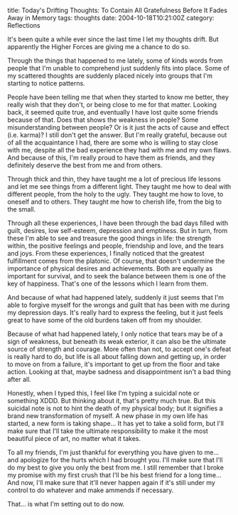 title: Today's Drifting Thoughts: To Contain All Gratefulness Before It Fades Away in Memory
tags: thoughts
date: 2004-10-18T10:21:00Z
category: Reflections

It's been quite a while ever since the last time I let my thoughts drift. But apparently the Higher Forces are giving me a chance to do so.

Through the things that happened to me lately, some of kinds words from people that I'm unable to comprehend just suddenly fits into place. Some of my scattered thoughts are suddenly placed nicely into groups that I'm starting to notice patterns.

People have been telling me that when they started to know me better, they really wish that they don't, or being close to me for that matter. Looking back, it seemed quite true, and eventually I have lost quite some friends because of that. Does that shows the weakness in people? Some misunderstanding between people? Or is it just the acts of cause and effect (i.e. karma)? I still don't get the answer. But I'm really grateful, because out of all the acquaintance I had, there are some who is willing to stay close with me, despite all the bad experience they had with me and my own flaws. And because of this, I'm really proud to have them as friends, and they definitely deserve the best from me and from others.

Through thick and thin, they have taught me a lot of precious life lessons and let me see things from a different light. They taught me how to deal with different people, from the holy to the ugly. They taught me how to love, to oneself and to others. They taught me how to cherish life, from the big to the small.

Through all these experiences, I have been through the bad days filled with guilt, desires, low self-esteem, depression and emptiness. But in turn, from these I'm able to see and treasure the good things in life: the strength within, the positive feelings and people, friendship and love, and the tears and joys. From these experiences, I finally noticed that the greatest fulfillment comes from the platonic. Of course, that doesn't undermine the importance of physical desires and achievements. Both are equally as important for survival, and to seek the balance between them is one of the key of happiness. That's one of the lessons which I learn from them.

And because of what had happened lately, suddenly it just seems that I'm able to forgive myself for the wrongs and guilt that has been with me during my depression days. It's really hard to express the feeling, but it just feels great to have some of the old burdens taken off from my shoulder.

Because of what had happened lately, I only notice that tears may be of a sign of weakness, but beneath its weak exterior, it can also be the ultimate source of strength and courage. More often than not, to accept one's defeat is really hard to do, but life is all about falling down and getting up, in order to move on from a failure, it's important to get up from the floor and take action. Looking at that, maybe sadness and disappointment isn't a bad thing after all.

Honestly, when I typed this, I feel like I'm typing a suicidal note or something XDDD. But thinking about it, that's pretty much true. But this suicidal note is not to hint the death of my physical body; but it signifies a brand new transformation of myself. A new phase in my own life has started, a new form is taking shape… It has yet to take a solid form, but I'll make sure that I'll take the ultimate responsibility to make it the most beautiful piece of art, no matter what it takes.

To all my friends, I'm just thankful for everything you have given to me… and apologize for the hurts which I had brought you. I'll make sure that I'll do my best to give you only the best from me. I still remember that I broke my promise with my first crush that I'll be his best friend for a long time… And now, I'll make sure that it'll never happen again if it's still under my control to do whatever and make ammends if necessary.


That… is what I'm setting out to do now.
